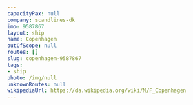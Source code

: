 ```yaml
---
capacityPax: null
company: scandlines-dk
imo: 9587867
layout: ship
name: Copenhagen
outOfScope: null
routes: []
slug: copenhagen-9587867
tags:
- ship
photo: /img/null
unknownRoutes: null
wikipediaUrl: https://da.wikipedia.org/wiki/M/F_Copenhagen
---
```

